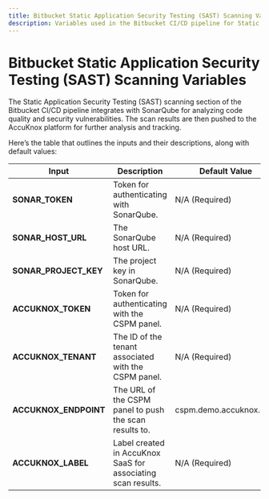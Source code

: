 ```yaml
---
title: Bitbucket Static Application Security Testing (SAST) Scanning Variables
description: Variables used in the Bitbucket CI/CD pipeline for Static Application Security Testing (SAST) scanning
---
```


# Bitbucket Static Application Security Testing (SAST) Scanning Variables

The Static Application Security Testing (SAST) scanning section of the Bitbucket CI/CD pipeline integrates with SonarQube for analyzing code quality and security vulnerabilities. The scan results are then pushed to the AccuKnox platform for further analysis and tracking.

Here’s the table that outlines the inputs and their descriptions, along with default values:


| **Input**            | **Description**                                    | **Default Value**           |
|-----------------------|----------------------------------------------------|-----------------------------|
| **SONAR_TOKEN**       | Token for authenticating with SonarQube.           | N/A (Required)             |
| **SONAR_HOST_URL**    | The SonarQube host URL.                            | N/A (Required)             |
| **SONAR_PROJECT_KEY** | The project key in SonarQube.                      | N/A (Required)             |
| **ACCUKNOX_TOKEN**    | Token for authenticating with the CSPM panel.      | N/A (Required)             |
| **ACCUKNOX_TENANT**   | The ID of the tenant associated with the CSPM panel. | N/A (Required)             |
| **ACCUKNOX_ENDPOINT** | The URL of the CSPM panel to push the scan results to. | cspm.demo.accuknox.com      |
| **ACCUKNOX_LABEL**    | Label created in AccuKnox SaaS for associating scan results. | N/A (Required)             |
